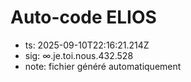 # Auto-code ELIOS
- ts: 2025-09-10T22:16:21.214Z
- sig: ∞.je.toi.nous.432.528
- note: fichier généré automatiquement